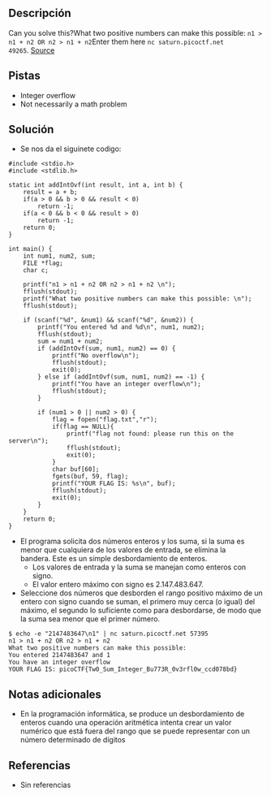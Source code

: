 ## Descripción
Can you solve this?What two positive numbers can make this possible: `n1 > n1 + n2 OR n2 > n1 + n2`Enter them here `nc saturn.picoctf.net 49265`. [Source](https://artifacts.picoctf.net/c/456/flag.c)

## Pistas
- Integer overflow
- Not necessarily a math problem

## Solución
- Se nos da el siguinete codigo:

```
#include <stdio.h>
#include <stdlib.h>

static int addIntOvf(int result, int a, int b) {
    result = a + b;
    if(a > 0 && b > 0 && result < 0)
        return -1;
    if(a < 0 && b < 0 && result > 0)
        return -1;
    return 0;
}

int main() {
    int num1, num2, sum;
    FILE *flag;
    char c;

    printf("n1 > n1 + n2 OR n2 > n1 + n2 \n");
    fflush(stdout);
    printf("What two positive numbers can make this possible: \n");
    fflush(stdout);
    
    if (scanf("%d", &num1) && scanf("%d", &num2)) {
        printf("You entered %d and %d\n", num1, num2);
        fflush(stdout);
        sum = num1 + num2;
        if (addIntOvf(sum, num1, num2) == 0) {
            printf("No overflow\n");
            fflush(stdout);
            exit(0);
        } else if (addIntOvf(sum, num1, num2) == -1) {
            printf("You have an integer overflow\n");
            fflush(stdout);
        }

        if (num1 > 0 || num2 > 0) {
            flag = fopen("flag.txt","r");
            if(flag == NULL){
                printf("flag not found: please run this on the server\n");
                fflush(stdout);
                exit(0);
            }
            char buf[60];
            fgets(buf, 59, flag);
            printf("YOUR FLAG IS: %s\n", buf);
            fflush(stdout);
            exit(0);
        }
    }
    return 0;
}
```

- El programa solicita dos números enteros y los suma, si la suma es menor que cualquiera de los valores de entrada, se elimina la bandera. Este es un simple desbordamiento de enteros.
	- Los valores de entrada y la suma se manejan como enteros con signo.
	- El valor entero máximo con signo es 2.147.483.647.
-  Seleccione dos números que desborden el rango positivo máximo de un entero con signo cuando se suman, el primero muy cerca (o igual) del máximo, el segundo lo suficiente como para desbordarse, de modo que la suma sea menor que el primer número.

```
$ echo -e "2147483647\n1" | nc saturn.picoctf.net 57395
n1 > n1 + n2 OR n2 > n1 + n2 
What two positive numbers can make this possible: 
You entered 2147483647 and 1
You have an integer overflow
YOUR FLAG IS: picoCTF{Tw0_Sum_Integer_Bu773R_0v3rfl0w_ccd078bd}
```

## Notas adicionales
- En la programación informática, se produce un desbordamiento de enteros cuando una operación aritmética intenta crear un valor numérico que está fuera del rango que se puede representar con un número determinado de dígitos

## Referencias 
- Sin referencias